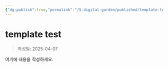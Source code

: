 ```yaml
---
{"dg-publish":true,"permalink":"/5-digital-garden/published/template-test/","created":"2025-04-08T16:33:25.240+09:00"}
---
```



# template test

> 작성일: 2025-04-07

여기에 내용을 작성하세요.

